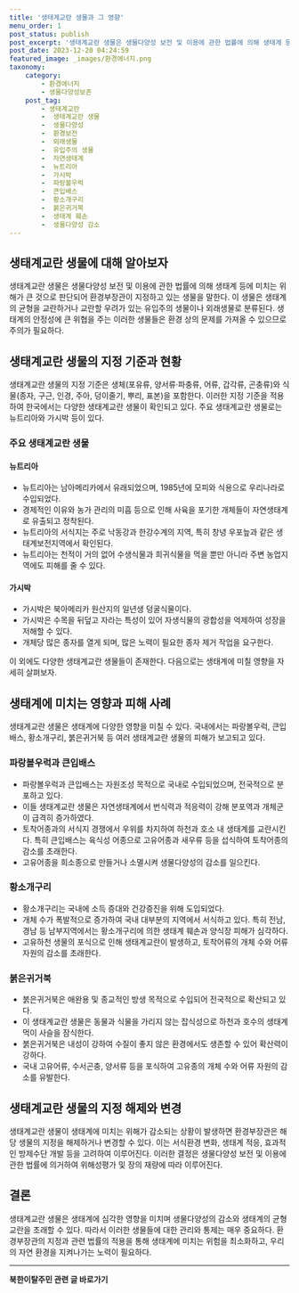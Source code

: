 ```yaml
---
title: '생태계교란 생물과 그 영향'
menu_order: 1
post_status: publish
post_excerpt: '생태계교란 생물은 생물다양성 보전 및 이용에 관한 법률에 의해 생태계 등에 미치는 위해가 큰 것으로 판단되어 환경부장관이 지정하고 있는 생물을 말한다. 이 생물은 생태계의 균형을 교란하거나 교란할 우려가 있는 유입주의 생물이나 외래생물로 분류된다. 생태계의 안정성에 큰 위협을 주는 이러한 생물들은 환경 상의 문제를 가져올 수 있으므로 주의가 필요하다.'
post_date: 2023-12-20 04:24:59
featured_image: _images/환경에너지.png
taxonomy:
    category:
        - 환경에너지
        - 생물다양성보존
    post_tag:
        - 생태계교란
        -  생태계교란 생물
        -  생물다양성
        -  환경보전
        -  외래생물
        -  유입주의 생물
        -  자연생태계
        -  뉴트리아
        -  가시박
        -  파랑볼우럭
        -  큰입배스
        -  황소개구리
        -  붉은귀거북
        -  생태계 훼손
        -  생물다양성 감소
---
```



## 생태계교란 생물에 대해 알아보자

생태계교란 생물은 생물다양성 보전 및 이용에 관한 법률에 의해 생태계 등에 미치는 위해가 큰 것으로 판단되어 환경부장관이 지정하고 있는 생물을 말한다. 이 생물은 생태계의 균형을 교란하거나 교란할 우려가 있는 유입주의 생물이나 외래생물로 분류된다. 생태계의 안정성에 큰 위협을 주는 이러한 생물들은 환경 상의 문제를 가져올 수 있으므로 주의가 필요하다.

## 생태계교란 생물의 지정 기준과 현황

생태계교란 생물의 지정 기준은 생체(포유류, 양서류·파충류, 어류, 갑각류, 곤충류)와 식물(종자, 구근, 인경, 주아, 덩이줄기, 뿌리, 표본)을 포함한다. 이러한 지정 기준을 적용하여 한국에서는 다양한 생태계교란 생물이 확인되고 있다. 주요 생태계교란 생물로는 뉴트리아와 가시박 등이 있다.

### 주요 생태계교란 생물

#### 뉴트리아

- 뉴트리아는 남아메리카에서 유래되었으며, 1985년에 모피와 식용으로 우리나라로 수입되었다.
- 경제적인 이유와 농가 관리의 미흡 등으로 인해 사육을 포기한 개체들이 자연생태계로 유출되고 정착된다.
- 뉴트리아의 서식지는 주로 낙동강과 한강수계의 지역, 특히 창녕 우포늪과 같은 생태계보전지역에서 확인된다.
- 뉴트리아는 천적이 거의 없어 수생식물과 희귀식물을 먹을 뿐만 아니라 주변 농업지역에도 피해를 줄 수 있다.

#### 가시박

- 가시박은 북아메리카 원산지의 일년생 덩굴식물이다.
- 가시박은 수목을 뒤덮고 자라는 특성이 있어 자생식물의 광합성을 억제하여 성장을 저해할 수 있다.
- 개체당 많은 종자를 열게 되며, 많은 노력이 필요한 종자 제거 작업을 요구한다.

이 외에도 다양한 생태계교란 생물들이 존재한다. 다음으로는 생태계에 미칠 영향을 자세히 살펴보자.

## 생태계에 미치는 영향과 피해 사례

생태계교란 생물은 생태계에 다양한 영향을 미칠 수 있다. 국내에서는 파랑볼우럭, 큰입배스, 황소개구리, 붉은귀거북 등 여러 생태계교란 생물의 피해가 보고되고 있다.

### 파랑볼우럭과 큰입배스

- 파랑볼우럭과 큰입배스는 자원조성 목적으로 국내로 수입되었으며, 전국적으로 분포하고 있다.
- 이들 생태계교란 생물은 자연생태계에서 번식력과 적응력이 강해 분포역과 개체군이 급격히 증가하였다.
- 토착어종과의 서식지 경쟁에서 우위를 차지하여 하천과 호소 내 생태계를 교란시킨다. 특히 큰입배스는 육식성 어종으로 고유어종과 새우류 등을 섭식하여 토착어종의 감소를 초래한다.
- 고유어종을 희소종으로 만들거나 소멸시켜 생물다양성의 감소를 일으킨다.

### 황소개구리

- 황소개구리는 국내에 소득 증대와 건강증진을 위해 도입되었다.
- 개체 수가 폭발적으로 증가하여 국내 대부분의 지역에서 서식하고 있다. 특히 전남, 경남 등 남부지역에서는 황소개구리에 의한 생태계 훼손과 양식장 피해가 심각하다.
- 고유하천 생물의 포식으로 인해 생태계교란이 발생하고, 토착어류의 개체 수와 어류 자원의 감소를 초래한다.

### 붉은귀거북

- 붉은귀거북은 애완용 및 종교적인 방생 목적으로 수입되어 전국적으로 확산되고 있다.
- 이 생태계교란 생물은 동물과 식물을 가리지 않는 잡식성으로 하천과 호수의 생태계 먹이 사슬을 잠식한다.
- 붉은귀거북은 내성이 강하여 수질이 좋지 않은 환경에서도 생존할 수 있어 확산력이 강하다.
- 국내 고유어류, 수서곤충, 양서류 등을 포식하여 고유종의 개체 수와 어류 자원의 감소를 유발한다.

## 생태계교란 생물의 지정 해제와 변경

생태계교란 생물이 생태계에 미치는 위해가 감소되는 상황이 발생하면 환경부장관은 해당 생물의 지정을 해제하거나 변경할 수 있다. 이는 서식환경 변화, 생태계 적응, 효과적인 방제수단 개발 등을 고려하여 이루어진다. 이러한 결정은 생물다양성 보전 및 이용에 관한 법률에 의거하여 위해성평가 및 장의 재량에 따라 이루어진다.

## 결론

생태계교란 생물은 생태계에 심각한 영향을 미치며 생물다양성의 감소와 생태계의 균형 교란을 초래할 수 있다. 따라서 이러한 생물들에 대한 관리와 통제는 매우 중요하다. 환경부장관의 지정과 관련 법률의 적용을 통해 생태계에 미치는 위험을 최소화하고, 우리의 자연 환경을 지켜나가는 노력이 필요하다.
<!-- wp:separator -->
<hr class="wp-block-separator has-alpha-channel-opacity"/>
<!-- /wp:separator -->

<!-- wp:group {"backgroundColor":"base","layout":{"type":"constrained"}} -->
<div class="wp-block-group has-base-background-color has-background"><!-- wp:paragraph {"align":"center","fontSize":"medium"} -->
<p class="has-text-align-center has-large-font-size"><strong>북한이탈주민 관련 글 바로가기</strong></p>
<!-- /wp:paragraph -->


<!-- wp:latest-posts
{"categories":[{"id":22630,"count":19,"description":"","link":"https://uknowlaw.com/category/%eb%b6%81%ed%95%9c%ec%9d%b4%ed%83%88%ec%a3%bc%eb%af%bc/","name":"북한이탈주민","slug":"북한이탈주민","taxonomy":"category","parent":0,"meta":[],"_links":{"self":[{"href":"https://uknowlaw.com/wp-json/wp/v2/categories/22630"}],"collection":[{"href":"https://uknowlaw.com/wp-json/wp/v2/categories"}],"about":[{"href":"https://uknowlaw.com/wp-json/wp/v2/taxonomies/category"}],"wp:post_type":[{"href":"https://uknowlaw.com/wp-json/wp/v2/posts?categories=22630"}],"curies":[{"name":"wp","href":"https://api.w.org/{rel}","templated":true}]}}],"postsToShow":100,"excerptLength":28,"postLayout":"grid","columns":2,"featuredImageAlign":"left","featuredImageSizeSlug":"large","fontSize":"small"} /--></div>
<!-- /wp:group -->